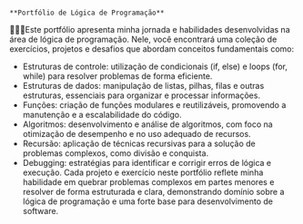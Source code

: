                                                                    **Portfólio de Lógica de Programação**

 🧑🏻‍💻Este portfólio apresenta minha jornada e habilidades desenvolvidas na área de lógica de programação. Nele, você encontrará uma coleção de exercícios, projetos e desafios que abordam conceitos fundamentais como:

*  Estruturas de controle: utilização de condicionais (if, else) e loops (for, while) para resolver problemas de forma eficiente.
*  Estruturas de dados: manipulação de listas, pilhas, filas e outras estruturas, essenciais para organizar e processar informações.
*  Funções: criação de funções modulares e reutilizáveis, promovendo a manutenção e a escalabilidade do código.
*  Algoritmos: desenvolvimento e análise de algoritmos, com foco na otimização de desempenho e no uso adequado de recursos.
*  Recursão: aplicação de técnicas recursivas para a solução de problemas complexos, como divisão e conquista.
*  Debugging: estratégias para identificar e corrigir erros de lógica e execução.
Cada projeto e exercício neste portfólio reflete minha habilidade em quebrar problemas complexos em partes menores e resolver de forma estruturada e clara, demonstrando domínio sobre a lógica de programação e uma forte base para desenvolvimento de software.
